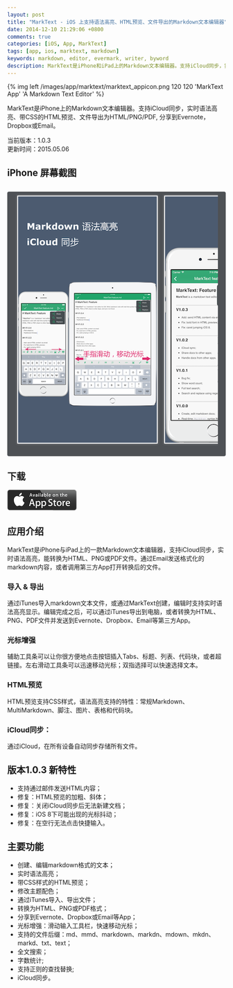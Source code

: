 ```yaml
---
layout: post
title: "MarkText - iOS 上支持语法高亮、HTML预览、文件导出的Markdown文本编辑器"
date: 2014-12-10 21:29:06 +0800
comments: true
categories: [iOS, App, MarkText]
tags: [app, ios, marktext, markdown]
keywords: markdown, editor, evermark, writer, byword
description: MarkText是iPhone和iPad上的Markdown文本编辑器。支持iCloud同步，实时语法高亮、带CSS的HTML预览、文件导出为HTML/PNG/PDF, 分享到Evernote，Dropbox或 Email。
---
```


{% img left /images/app/marktext/marktext_appicon.png 120 120 'MarkText App' 'A Markdown Text Editor' %}

MarkText是iPhone上的Markdown文本编辑器。支持iCloud同步，实时语法高亮、带CSS的HTML预览、文件导出为HTML/PNG/PDF, 分享到Evernote，Dropbox或Email。

当前版本：1.0.3  
更新时间：2015.05.06

## iPhone 屏幕截图

<div style="margin-top:30px;font-size:16px;line-height:20px;background:rgb(78,81,85);border-radius:4px;padding:4px;">
<div style="margin: 0 14px; max-height: 640px; min-height: 320px; overflow-x: auto; overflow-y: hidden; padding-bottom: 16px; white-space: nowrap;">
  <img style="border:2px solid white;margin:5px;box-shadow:0 0 5px rgba(220,220,220,0.5);width:320px;" src="/images/app/marktext/marktext_screenshot_1.png" alt="1">
  <img style="border:2px solid white;margin:5px;box-shadow:0 0 5px rgba(220,220,220,0.5);width:320px;" src="/images/app/marktext/marktext_screenshot_2.png" alt="2">
  <img style="border:2px solid white;margin:5px;box-shadow:0 0 5px rgba(220,220,220,0.5);width:320px;" src="/images/app/marktext/marktext_screenshot_3.png" alt="3">
  <img style="border:2px solid white;margin:5px;box-shadow:0 0 5px rgba(220,220,220,0.5);width:320px;" src="/images/app/marktext/marktext_screenshot_4.png" alt="4">
</div>
</div>


## 下载
  
[![从AppStore下载](/images/app/appstore_available.png)](https://itunes.apple.com/cn/app/marktext-markdown-text-editor/id948768793?mt=8)

## 应用介绍

<!--more-->
MarkText是iPhone与iPad上的一款Markdown文本编辑器，支持iCloud同步，实时语法高亮，能转换为HTML、PNG或PDF文件。通过Email发送格式化的markdown内容，或者调用第三方App打开转换后的文件。

### 导入 & 导出

通过iTunes导入markdown文本文件，或通过MarkText创建，编辑时支持实时语法高亮显示。编辑完成之后，可以通过iTunes导出到电脑，或者转换为HTML、PNG、PDF文件并发送到Evernote、Dropbox、Email等第三方App。

### 光标增强

辅助工具条可以让你很方便地点击按钮插入Tabs、标题、列表、代码块，或者超链接。左右滑动工具条可以迅速移动光标；双指选择可以快速选择文本。

### HTML预览

HTML预览支持CSS样式，语法高亮支持的特性：常规Markdown、MultiMarkdown、脚注、图片、表格和代码块。

### iCloud同步：

通过iCloud，在所有设备自动同步存储所有文件。

## 版本1.0.3 新特性

+ 支持通过邮件发送HTML内容；
+ 修复：HTML预览的加粗、斜体；
+ 修复：关闭iCloud同步后无法新建文档；
+ 修复：iOS 8下可能出现的光标抖动；
+ 修复：在空行无法点击快捷输入。

## 主要功能

+ 创建、编辑markdown格式的文本；
+ 实时语法高亮；
+ 带CSS样式的HTML预览；
+ 修改主题配色；
+ 通过iTunes导入、导出文件；
+ 转换为HTML、PNG或PDF格式；
+ 分享到Evernote、Dropbox或Email等App；
+ 光标增强：滑动输入工具栏，快速移动光标；
+ 支持的文件后缀：md、mmd、markdown、markdn、mdown、mkdn、markd、txt、text；
+ 全文搜索；
+ 字数统计;
+ 支持正则的查找替换;
+ iCloud同步。

